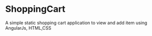 # ShoppingCart
A simple static shopping cart application to view and add item using AngularJs, HTML,CSS
